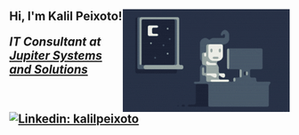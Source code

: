 <h2> Hi, I'm Kalil Peixoto!
<img alt="Night Coding" src="https://raw.githubusercontent.com/AVS1508/AVS1508/master/assets/Night-Coding.gif" align="right"/>
<p><em>IT Consultant at <a href="https://www.jupiter.co.ao/en">Jupiter Systems and Solutions</a></em></p>

[![Linkedin: kalilpeixoto](https://img.shields.io/badge/-kalilpeixoto-blue?style=flat-square&logo=Linkedin&logoColor=white&link=https://www.linkedin.com/in/kalilpeixoto/)](https://www.linkedin.com/in/kalilpeixoto/)
